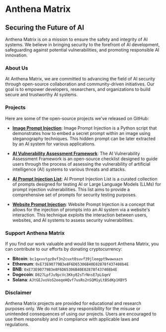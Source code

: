 # Anthena Matrix

## Securing the Future of AI

Anthena Matrix is on a mission to ensure the safety and integrity of AI systems. We believe in bringing security to the forefront of AI development, safeguarding against potential vulnerabilities, and promoting responsible AI innovation.

### About Us

At Anthena Matrix, we are committed to advancing the field of AI security through open-source collaboration and community-driven initiatives. Our goal is to empower developers, researchers, and organizations to build secure and trustworthy AI systems.

### Projects

Here are some of the open-source projects we've released on GitHub:

- **[Image Prompt Injection](https://github.com/anthena-matrix/image-prompt-injection)**: Image Prompt Injection is a Python script that demonstrates how to embed a secret prompt within an image using steganography techniques. This hidden prompt can be later extracted by an AI system for various applications.

- **[AI Vulnerability Assessment Framework](https://github.com/anthena-matrix/ai-vulnerability-assessment-framework)**: The AI Vulnerability Assessment Framework is an open-source checklist designed to guide users through the process of assessing the vulnerability of artificial intelligence (AI) systems to various threats and attacks.

- **[AI Prompt Injection List](https://github.com/anthena-matrix/ai-prompt-injection-list)**: AI Prompt Injection List is a curated collection of prompts designed for testing AI or Large Language Models (LLMs) for prompt injection vulnerabilities. This list aims to provide a comprehensive set of prompts for security testing purposes.

- **[Website Prompt Injection](https://github.com/anthena-matrix/website-prompt-injection)**: Website Prompt Injection is a concept that allows for the injection of prompts into an AI system via a website's interaction. This technique exploits the interaction between users, websites, and AI systems to assess security vulnerabilities.

### Support Anthena Matrix

If you find our work valuable and would like to support Anthena Matrix, you can contribute to our efforts by donating cryptocurrency:

- **Bitcoin**: `bc1qxvvtgz0vf3n2cuxt0suvf39jleegpt9wawxazn`
- **Ethereum**: `0xE73E90779B3e8F6D65306B40E02878f437408b4E`
- **BNB**: `0xE73E90779B3e8F6D65306B40E02878f437408b4E`
- **Dogecoin**: `D827LpfJu9pcVc3Kky82sTrNnsE7pLGqeV`
- **Solana**: `AJtGEJvoVoS2eeqeHQvf7usRs2nSQM1yLtBSdKp1KBY5`

### Disclaimer

Anthena Matrix projects are provided for educational and research purposes only. We do not take any responsibility for the misuse or unintended consequences of using our projects. Users are encouraged to use them responsibly and in compliance with applicable laws and regulations.
